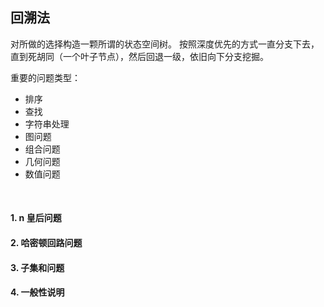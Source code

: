 ## 回溯法
对所做的选择构造一颗所谓的状态空间树。
按照深度优先的方式一直分支下去，直到死胡同（一个叶子节点），然后回退一级，依旧向下分支挖掘。

重要的问题类型：
* 排序
* 查找
* 字符串处理
* 图问题
* 组合问题
* 几何问题
* 数值问题

<br>

#### 1. n 皇后问题


#### 2. 哈密顿回路问题


#### 3. 子集和问题


#### 4. 一般性说明

